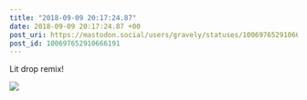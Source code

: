 ```yaml
---
title: "2018-09-09 20:17:24.87"
date: 2018-09-09 20:17:24.87 +00
post_uri: https://mastodon.social/users/gravely/statuses/100697652910666191
post_id: 100697652910666191
---
```

Lit drop remix!


![](/images/6207347.jpeg)


